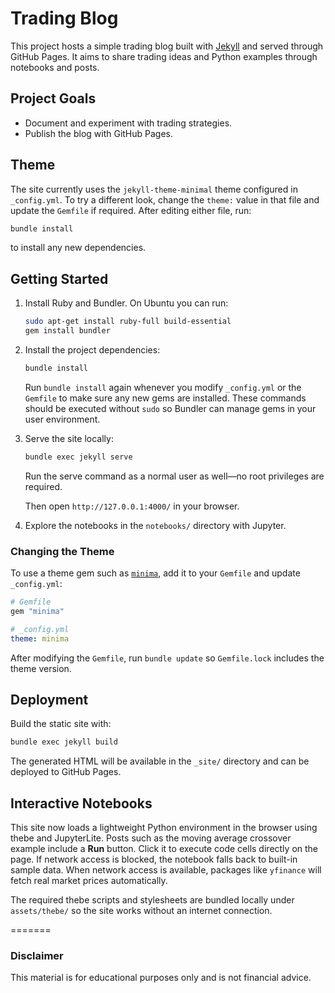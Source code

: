 # Trading Blog

This project hosts a simple trading blog built with [Jekyll](https://jekyllrb.com/) and served through GitHub Pages. It aims to share trading ideas and Python examples through notebooks and posts.

## Project Goals

- Document and experiment with trading strategies.
- Publish the blog with GitHub Pages.

## Theme

The site currently uses the `jekyll-theme-minimal` theme configured in
`_config.yml`. To try a different look, change the `theme:` value in that file
and update the `Gemfile` if required. After editing either file, run:

```bash
bundle install
```

to install any new dependencies.

## Getting Started

1. Install Ruby and Bundler. On Ubuntu you can run:

   ```bash
   sudo apt-get install ruby-full build-essential
   gem install bundler
   ```

2. Install the project dependencies:

   ```bash
   bundle install
   ```

   Run `bundle install` again whenever you modify `_config.yml` or the
   `Gemfile` to make sure any new gems are installed. These commands
   should be executed without `sudo` so Bundler can manage gems in your
   user environment.

3. Serve the site locally:


   ```bash
   bundle exec jekyll serve
   ```

   Run the serve command as a normal user as well—no root privileges are
   required.

   Then open `http://127.0.0.1:4000/` in your browser.

4. Explore the notebooks in the `notebooks/` directory with Jupyter.

### Changing the Theme

To use a theme gem such as [`minima`](https://github.com/jekyll/minima),
add it to your `Gemfile` and update `_config.yml`:

```ruby
# Gemfile
gem "minima"
```

```yaml
# _config.yml
theme: minima
```

After modifying the `Gemfile`, run `bundle update` so `Gemfile.lock`
includes the theme version.

## Deployment

Build the static site with:

```bash
bundle exec jekyll build
```

The generated HTML will be available in the `_site/` directory and can be deployed to GitHub Pages.


## Interactive Notebooks

This site now loads a lightweight Python environment in the browser using thebe and JupyterLite. Posts such as the moving average crossover example include a **Run** button. Click it to execute code cells directly on the page. If network access is blocked, the notebook falls back to built-in sample data. When network access is available, packages like `yfinance` will fetch real market prices automatically.

The required thebe scripts and stylesheets are bundled locally under `assets/thebe/` so the site works without an internet connection.

=======
### Disclaimer
This material is for educational purposes only and is not financial advice.

